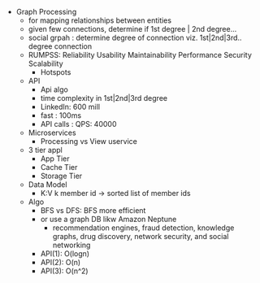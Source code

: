- Graph Processing
  - for mapping relationships between entities
  - given few connections, determine if 1st degree | 2nd degree...
  - social grpah : determine degree of connection viz. 1st|2nd|3rd.. degree connection
  - RUMPSS: Reliability Usability Maintainability Performance Security Scalability
    - Hotspots
  - API
    - Api algo
    - time complexity in 1st|2nd|3rd degree
    - LinkedIn: 600 mill
    - fast : 100ms
    - API calls : QPS: 40000
  - Microservices
    - Processing vs View uservice
  - 3 tier appl
    - App Tier
    - Cache Tier
    - Storage Tier
  - Data Model
    - K:V k member id -> sorted list of member ids
  - Algo
    - BFS vs DFS: BFS more efficient
    - or use a graph DB likw Amazon Neptune
      -  recommendation engines, fraud detection, knowledge graphs, drug discovery, network security, and social networking
    - API(1): O(logn)
    - API(2): O(n)
    - API(3): O(n^2)



